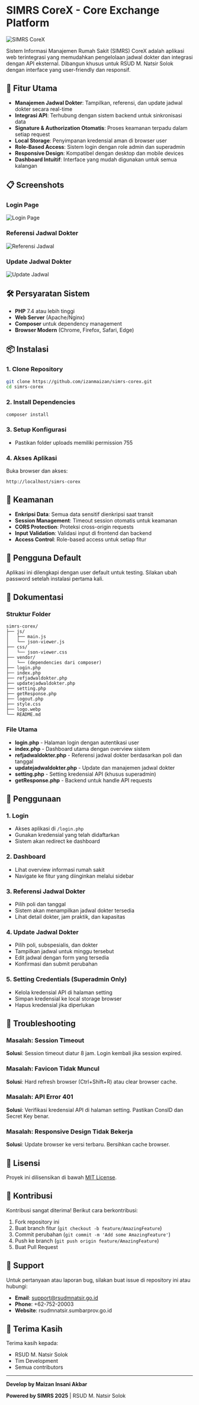 # SIMRS CoreX - Core Exchange Platform

![SIMRS CoreX](./login.png)

Sistem Informasi Manajemen Rumah Sakit (SIMRS) CoreX adalah aplikasi web terintegrasi yang memudahkan pengelolaan jadwal dokter dan integrasi dengan API eksternal. Dibangun khusus untuk RSUD M. Natsir Solok dengan interface yang user-friendly dan responsif.

## 🎯 Fitur Utama

- **Manajemen Jadwal Dokter**: Tampilkan, referensi, dan update jadwal dokter secara real-time
- **Integrasi API**: Terhubung dengan sistem backend untuk sinkronisasi data
- **Signature & Authorization Otomatis**: Proses keamanan terpadu dalam setiap request
- **Local Storage**: Penyimpanan kredensial aman di browser user
- **Role-Based Access**: Sistem login dengan role admin dan superadmin
- **Responsive Design**: Kompatibel dengan desktop dan mobile devices
- **Dashboard Intuitif**: Interface yang mudah digunakan untuk semua kalangan

## 📋 Screenshots

### Login Page
![Login Page](./login.png)

### Referensi Jadwal Dokter
![Referensi Jadwal](./referensidokter.png)

### Update Jadwal Dokter
![Update Jadwal](./updatejadwal.png)

## 🛠️ Persyaratan Sistem

- **PHP** 7.4 atau lebih tinggi
- **Web Server** (Apache/Nginx)
- **Composer** untuk dependency management
- **Browser Modern** (Chrome, Firefox, Safari, Edge)

## 📦 Instalasi

### 1. Clone Repository
```bash
git clone https://github.com/izanmaizan/simrs-corex.git
cd simrs-corex
```

### 2. Install Dependencies
```bash
composer install
```

### 3. Setup Konfigurasi
- Pastikan folder uploads memiliki permission 755

### 4. Akses Aplikasi
Buka browser dan akses:
```
http://localhost/simrs-corex
```

## 🔐 Keamanan

- **Enkripsi Data**: Semua data sensitif dienkripsi saat transit
- **Session Management**: Timeout session otomatis untuk keamanan
- **CORS Protection**: Proteksi cross-origin requests
- **Input Validation**: Validasi input di frontend dan backend
- **Access Control**: Role-based access untuk setiap fitur

## 👥 Pengguna Default

Aplikasi ini dilengkapi dengan user default untuk testing. Silakan ubah password setelah instalasi pertama kali.

## 📖 Dokumentasi

### Struktur Folder
```
simrs-corex/
├── js/
│   ├── main.js
│   └── json-viewer.js
├── css/
│   └── json-viewer.css
├── vendor/
│   └── (dependencies dari composer)
├── login.php
├── index.php
├── refjadwaldokter.php
├── updatejadwaldokter.php
├── setting.php
├── getResponse.php
├── logout.php
├── style.css
├── logo.webp
└── README.md
```

### File Utama

- **login.php** - Halaman login dengan autentikasi user
- **index.php** - Dashboard utama dengan overview sistem
- **refjadwaldokter.php** - Referensi jadwal dokter berdasarkan poli dan tanggal
- **updatejadwaldokter.php** - Update dan manajemen jadwal dokter
- **setting.php** - Setting kredensial API (khusus superadmin)
- **getResponse.php** - Backend untuk handle API requests

## 🚀 Penggunaan

### 1. Login
- Akses aplikasi di `/login.php`
- Gunakan kredensial yang telah didaftarkan
- Sistem akan redirect ke dashboard

### 2. Dashboard
- Lihat overview informasi rumah sakit
- Navigate ke fitur yang diinginkan melalui sidebar

### 3. Referensi Jadwal Dokter
- Pilih poli dan tanggal
- Sistem akan menampilkan jadwal dokter tersedia
- Lihat detail dokter, jam praktik, dan kapasitas

### 4. Update Jadwal Dokter
- Pilih poli, subspesialis, dan dokter
- Tampilkan jadwal untuk minggu tersebut
- Edit jadwal dengan form yang tersedia
- Konfirmasi dan submit perubahan

### 5. Setting Credentials (Superadmin Only)
- Kelola kredensial API di halaman setting
- Simpan kredensial ke local storage browser
- Hapus kredensial jika diperlukan

## 🐛 Troubleshooting

### Masalah: Session Timeout
**Solusi**: Session timeout diatur 8 jam. Login kembali jika session expired.

### Masalah: Favicon Tidak Muncul
**Solusi**: Hard refresh browser (Ctrl+Shift+R) atau clear browser cache.

### Masalah: API Error 401
**Solusi**: Verifikasi kredensial API di halaman setting. Pastikan ConsID dan Secret Key benar.

### Masalah: Responsive Design Tidak Bekerja
**Solusi**: Update browser ke versi terbaru. Bersihkan cache browser.

## 📝 Lisensi

Proyek ini dilisensikan di bawah [MIT License](LICENSE).

## 🤝 Kontribusi

Kontribusi sangat diterima! Berikut cara berkontribusi:

1. Fork repository ini
2. Buat branch fitur (`git checkout -b feature/AmazingFeature`)
3. Commit perubahan (`git commit -m 'Add some AmazingFeature'`)
4. Push ke branch (`git push origin feature/AmazingFeature`)
5. Buat Pull Request

## 📧 Support

Untuk pertanyaan atau laporan bug, silakan buat issue di repository ini atau hubungi:

- **Email**: support@rsudmnatsir.go.id
- **Phone**: +62-752-20003
- **Website**: rsudmnatsir.sumbarprov.go.id

## 🙏 Terima Kasih

Terima kasih kepada:
- RSUD M. Natsir Solok
- Tim Development
- Semua contributors

---

**Develop by Maizan Insani Akbar**

**Powered by SIMRS 2025** | RSUD M. Natsir Solok